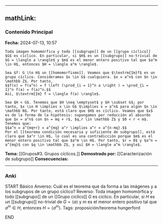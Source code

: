 
---
mathLink:
---
### Contenido Principal

**Fecha:** 2024-07-13, 10:57

```ad-theorem
Toda imagen homomórfica y todo [[subgrupo]] de un [[grupo cíclico]] $G$ es cíclico. En particular, si $H$ es un [[subgrupo]] no-trivial de $G = \langle a \rangle$ y $m$ es el menor entero positivo tal que $a^m \in H$, entonces $H = \langle a^m \rangle$.
```

```ad-proof
Sea $f: G \to H$ un [[homomorfismo]]. Veamos que $\textrm{Im}f$ es un grupo cíclico. Consideramos $x \in G$ cualquiera. $x = a^n$ con $n \in \mathbb Z$. Por tanto,
$$f(x) = f(a^n) = f \left (\prod_{i = 1}^n a \right ) = \prod_{i = 1}^n f(a) = f(a)^n.$$
Así, $\textrm{Im} f = \langle f(a) \rangle$.

Sea $H < G$. Tenemos que $H \neq \emptyset$ y $H \subset G$; por tanto, $x \in H \implies x \in G$ $\implies x = a^n$ para algún $n \in \mathbb N$. Por tanto, está claro que $H$ es cíclico. Veamos que $x$ es de la forma de la hipótesis: supongamos por reducción al absurdo que $x = a^n$ con $n = mq + r$, $q,r \in \mathbb Z$ y $0 < r < m$. Tenemos que:
$$a^n = a^{mq+r} = a^{mq} a^r \implies a^r = a^{n-mq}.$$
Por el [[teorema condición necesaria y suficiente de subgrupo]], está claro que $a^r \in H$, lo cual es una contradicción porque $m$ es el menor entero positivo tal que $a^m \in H$. Por tanto, $r = 0$ y $a^n = a^{mq}$ con $q \in \mathbb Z$, y así $H = \langle a^m \rangle$.
```


**Tema:** [[Grupos#3. Grupos cíclicos.]]
**Demostrado por:** [[Caracterización de subgrupo]]
**Consecuencias:**

---
### Anki

START
Básico
Anverso: Cuál es el teorema que da forma a las imágenes y a los subgrupos de un grupo cíclico?
Reverso: Toda imagen homomórfica y todo [[subgrupo]] de un [[Grupo cíclico]] $G$ es cíclico. En particular, si $H$ es un [[subgrupo]] no-trivial de $G = \langle a \rangle$ y $m$ es el menor entero positivo tal que $a^m \in H$, entonces $H = \langle a^m \rangle$.
Tags: proposición/teorema hungerford
<!--ID: 1721211802888-->
END

